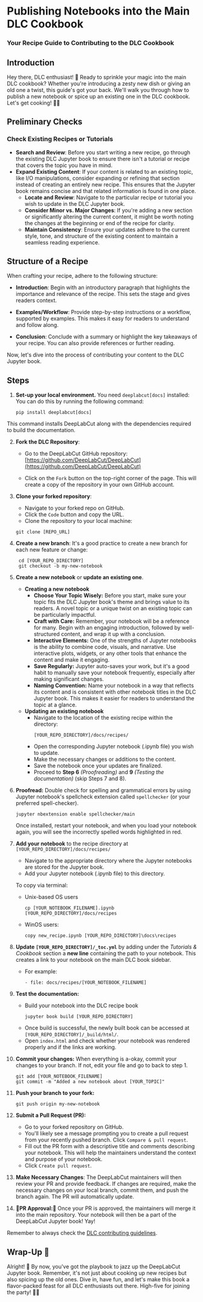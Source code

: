 # Publishing Notebooks into the Main DLC Cookbook
### Your Recipe Guide to Contributing to the DLC Cookbook

## Introduction
Hey there, DLC enthusiast! 🌟 Ready to sprinkle your magic into the main DLC cookbook? Whether you're introducing a zesty new dish or giving an old one a twist, this guide's got your back. We'll walk you through how to publish a new notebook or spice up an existing one in the DLC cookbook. Let's get cooking! 🍲📘

## Preliminary Checks
### Check Existing Recipes or Tutorials
   - **Search and Review**: Before you start writing a new recipe, go through the existing DLC Jupyter book to ensure there isn't a tutorial or recipe that covers the topic you have in mind.
   - **Expand Existing Content**: If your content is related to an existing topic, like I/O manipulations, consider expanding or refining that section instead of creating an entirely new recipe. This ensures that the Jupyter book remains concise and that related information is found in one place.
      - **Locate and Review**: Navigate to the particular recipe or tutorial you wish to update in the DLC Jupyter book.
      - **Consider Minor vs. Major Changes**: If you're adding a new section or significantly altering the current content, it might be worth noting the changes at the beginning or end of the recipe for clarity.
      - **Maintain Consistency**: Ensure your updates adhere to the current style, tone, and structure of the existing content to maintain a seamless reading experience.


## Structure of a Recipe
   When crafting your recipe, adhere to the following structure:
   - **Introduction**: Begin with an introductory paragraph that highlights the importance and relevance of the recipe. This sets the stage and gives readers context.
    
   - **Examples/Workflow**: Provide step-by-step instructions or a workflow, supported by examples. This makes it easy for readers to understand and follow along.
    
   - **Conclusion**: Conclude with a summary or highlight the key takeaways of your recipe. You can also provide references or further reading.


Now, let's dive into the process of contributing your content to the DLC Jupyter book.
## Steps

1. **Set-up your local environment.** You need `deeplabcut[docs]` installed:
   You can do this by running the following command:
   ```    
   pip install deeplabcut[docs]
   ```

This command installs DeepLabCut along with the dependencies required to build the documentation.

2. **Fork the DLC Repository**:
   - Go to the DeepLabCut GitHub repository: [https://github.com/DeepLabCut/DeepLabCut](https://github.com/DeepLabCut/DeepLabCut)


   - Click on the `Fork` button on the top-right corner of the page. This will create a copy of the repository in your own GitHub account.
3. **Clone your forked repository**:
   - Navigate to your forked repo on GitHub.
   - Click the `Code` button and copy the URL.
   - Clone the repository to your local machine:
   ```
   git clone [REPO_URL]
   ```
4. **Create a new branch**:
   It's a good practice to create a new branch for each new feature or change:
   ```
    cd [YOUR_REPO_DIRECTORY]
    git checkout -b my-new-notebook
   ```
5. **Create a new notebook** or **update an existing one**.
   - **Creating a new notebook**
      - **Choose Your Topic Wisely:** Before you start, make sure your topic fits the DLC Jupyter book's theme and brings value to its readers. A novel topic or a unique twist on an existing topic can be particularly impactful.
      - **Craft with Care:** Remember, your notebook will be a reference for many. Begin with an engaging introduction, followed by well-structured content, and wrap it up with a conclusion.
      - **Interactive Elements:** One of the strengths of Jupyter notebooks is the ability to combine code, visuals, and narrative. Use interactive plots, widgets, or any other tools that enhance the content and make it engaging.
      - **Save Regularly:** Jupyter auto-saves your work, but it's a good habit to manually save your notebook frequently, especially after making significant changes.
      - **Naming Convention:** Name your notebook in a way that reflects its content and is consistent with other notebook titles in the DLC Jupyter book. This makes it easier for readers to understand the topic at a glance.      
   - **Updating an existing notebook** 
      - Navigate to the location of the existing recipe within the directory: 
          ```
          [YOUR_REPO_DIRECTORY]/docs/recipes/
          ```
      - Open the corresponding Jupyter notebook (.ipynb file) you wish to update.
      - Make the necessary changes or additions to the content.
      - Save the notebook once your updates are finalized.
      - Proceed to **Step 6** *(Proofreading)* and **9** *(Testing the documentation)* (skip Steps 7 and 8).
6. **Proofread:** Double check for spelling and grammatical errors by using Jupyter notebook's spellcheck extension called `spellchecker` (or your preferred spell-checker).
   ```
   jupyter nbextension enable spellchecker/main
   ```
   Once installed, restart your notebook, and when you load your notebook again, you will see the incorrectly spelled words highlighted in red.
7. **Add your notebook** to the recipe directory at `[YOUR_REPO_DIRECTORY]/docs/recipes/`

    - Navigate to the appropriate directory where the Jupyter notebooks are stored for the Jupyter book.
    - Add your Jupyter notebook (.ipynb file) to this directory.
    
    To copy via terminal:
    
    - Unix-based OS users
    
      ```
      cp [YOUR_NOTEBOOK_FILENAME].ipynb [YOUR_REPO_DIRECTORY]/docs/recipes
      ```
    
    - WinOS users:
      ```
      copy new_recipe.ipynb [YOUR_REPO_DIRECTORY]\docs\recipes

      ```

8. **Update `[YOUR_REPO_DIRECTORY]/_toc.yml`** by adding under the *Tutorials & Cookbook* section a **new line** containing the path to your notebook. This creates a link to your notebook on the main DLC book sidebar.

    * For example:
      ```      
      - file: docs/recipes/[YOUR_NOTEBOOK_FILENAME]
      ```

9. **Test the documentation:**

    - Build your notebook into the DLC recipe book
      ```
      jupyter book build [YOUR_REPO_DIRECTORY]
      ```
    - Once build is successful, the newly built book can be accessed at `[YOUR_REPO_DIRECTORY]/_build/html/`.
    - Open `index.html` and check whether your notebook was rendered properly and if the links are working.

10. **Commit your changes:**
   When everything is a-okay, commit your changes to your branch. If not, edit your file and go to back to step 1.
    
    ```
    git add [YOUR_NOTEBOOK_FILENAME]
    git commit -m "Added a new notebook about [YOUR_TOPIC]"
    ```

11. **Push your branch to your fork:**

    ```
    git push origin my-new-notebook
    ```


12. **Submit a Pull Request (PR):**

    - Go to your forked repository on GitHub.
    - You'll likely see a message prompting you to create a pull request from your recently pushed branch. Click `Compare & pull request`.
    - Fill out the PR form with a descriptive title and comments describing your notebook. This will help the maintainers understand the context and purpose of your notebook.
    - Click `Create pull request`.

13. **Make Necessary Changes**: The DeepLabCut maintainers will then review your PR and provide feedback. If changes are required, make the necessary changes on your local branch, commit them, and push the branch again. The PR will automatically update.

14. **🎉PR Approval:🎉** Once your PR is approved, the maintainers will merge it into the main repository. Your notebook will then be a part of the DeepLabCut Jupyter book! Yay!

Remember to always check the [DLC contributing guidelines](https://github.com/DeepLabCut/DeepLabCut/blob/main/CONTRIBUTING.md).


## Wrap-Up 🎉
Alright! 🌟 By now, you've got the playbook to jazz up the DeepLabCut Jupyter book. Remember, it's not just about cooking up new recipes but also spicing up the old ones. Dive in, have fun, and let's make this book a flavor-packed feast for all DLC enthusiasts out there. High-five for joining the party! 🙌🎈
